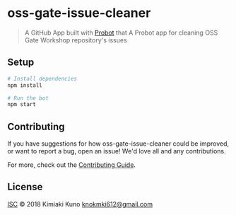 # oss-gate-issue-cleaner

> A GitHub App built with [Probot](https://github.com/probot/probot) that A Probot app for cleaning OSS Gate Workshop repository&#x27;s issues

## Setup

```sh
# Install dependencies
npm install

# Run the bot
npm start
```

## Contributing

If you have suggestions for how oss-gate-issue-cleaner could be improved, or want to report a bug, open an issue! We'd love all and any contributions.

For more, check out the [Contributing Guide](CONTRIBUTING.md).

## License

[ISC](LICENSE) © 2018 Kimiaki Kuno <knokmki612@gmail.com>
